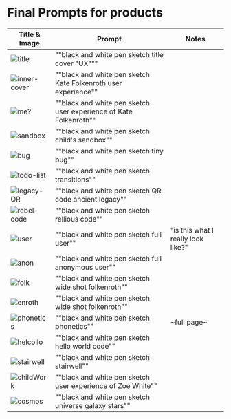 # Final Prompts for products

| Title & Image | Prompt | Notes |
| ------------- | ------ | ----- |
| ![title](./title.png)| ""black and white pen sketch title cover "UX"""| |
| ![inner-cover](./titleUX.png) | ""black and white pen sketch Kate Folkenroth user experience"" | |
| ![me?](./titlePersona.png) | ""black and white pen sketch user experience of Kate Folkenroth""| |
| ![sandbox](./u1-Sandbox.png)| ""black and white pen sketch child's sandbox"" | |
| ![bug](./uX-Debug.png) | ""black and white pen sketch tiny bug"" | |
| ![todo-list](./uX-Implement.png) | ""black and white pen sketch transitions""| | 
| ![legacy-QR](./uX-Legacy.png) | ""black and white pen sketch QR code ancient legacy"" | |
| ![rebel-code](./uX-Rebellious.png) | ""black and white pen sketch rellious code"" | | 
| ![user](./w001-01.png) | ""black and white pen sketch full user"" | "is this what I really look like?" |
| ![anon](./w001-02.png) | ""black and white pen sketch full anonymous user"" | |
| ![folk](./w002-01.png) | ""black and white pen sketch wide shot folkenroth""| |
| ![enroth](./w002-02.png) | ""black and white pen sketch wide shot folkenroth""| |
| ![phonetics](./w003-01.png) | ""black and white pen sketch phonetics"" | ~full page~|
| ![helcollo](./w004-01.png) | ""black and white pen sketch hello world code""| |
| ![stairwell](./w005-1.png) | ""black and white pen sketch stairwell""| |
| ![childWork](./w006-1.png) | ""black and white pen sketch user experience of Zoe White"" | |
| ![cosmos](./w008-1.png) | ""black and white pen sketch universe galaxy stars"" | |